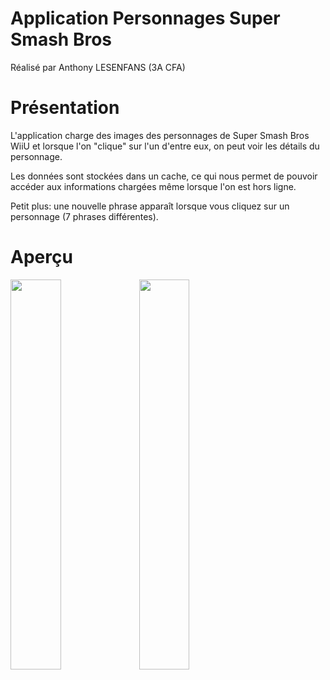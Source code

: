 # Application Personnages Super Smash Bros
Réalisé par Anthony LESENFANS (3A CFA)

# Présentation
L'application charge des images des personnages de Super Smash Bros WiiU et lorsque l'on "clique" sur l'un d'entre eux, on peut voir les détails du personnage.

Les données sont stockées dans un cache, ce qui nous permet de pouvoir accéder aux informations chargées même lorsque l'on est hors ligne.

Petit plus: une nouvelle phrase apparaît lorsque vous cliquez sur un personnage (7 phrases différentes).

# Aperçu

<img src="https://image.noelshack.com/fichiers/2019/23/6/1559989370-screenshot-20190608-104508-progmobile.jpg" width="40%">

<img src="https://image.noelshack.com/fichiers/2019/23/6/1559989451-screenshot-20190608-122331-progmobile.jpg" width="40%">
